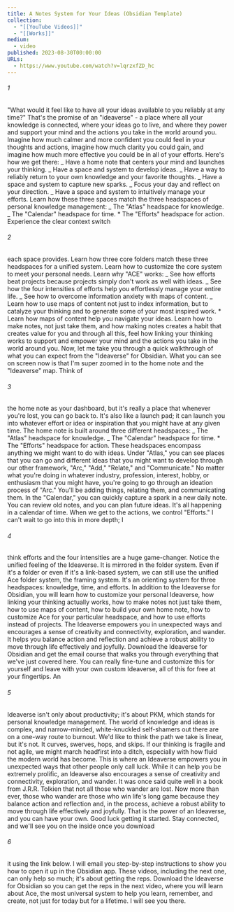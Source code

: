 ```yaml
---
title: A Notes System for Your Ideas (Obsidian Template)
collection:
  - "[[YouTube Videos]]"
  - "[[Works]]"
medium:
  - video
published: 2023-08-30T00:00:00
URLs:
  - https://www.youtube.com/watch?v=lqrzxfZD_hc
---
```


###### 1

"What would it feel like to have all your ideas available to you reliably at any time?" That's the promise of an "ideaverse" - a place where all your knowledge is connected, where your ideas go to live, and where they power and support your mind and the actions you take in the world around you. Imagine how much calmer and more confident you could feel in your thoughts and actions, imagine how much clarity you could gain, and imagine how much more effective you could be in all of your efforts. Here's how we get there: _ Have a home note that centers your mind and launches your thinking. _ Have a space and system to develop ideas. _ Have a way to reliably return to your own knowledge and your favorite thoughts. _ Have a space and system to capture new sparks. _ Focus your day and reflect on your direction. _ Have a space and system to intuitively manage your efforts. Learn how these three spaces match the three headspaces of personal knowledge management: _ The "Atlas" headspace for knowledge. _ The "Calendar" headspace for time. \* The "Efforts" headspace for action. Experience the clear context switch

###### 2

each space provides. Learn how three core folders match these three headspaces for a unified system. Learn how to customize the core system to meet your personal needs. Learn why "ACE" works: _ See how efforts beat projects because projects simply don't work as well with ideas. _ See how the four intensities of efforts help you effortlessly manage your entire life. _ See how to overcome information anxiety with maps of content. _ Learn how to use maps of content not just to index information, but to catalyze your thinking and to generate some of your most inspired work. \* Learn how maps of content help you navigate your ideas. Learn how to make notes, not just take them, and how making notes creates a habit that creates value for you and through all this, feel how linking your thinking works to support and empower your mind and the actions you take in the world around you. Now, let me take you through a quick walkthrough of what you can expect from the "Ideaverse" for Obsidian. What you can see on screen now is that I'm super zoomed in to the home note and the "Ideaverse" map. Think of

###### 3

the home note as your dashboard, but it's really a place that whenever you're lost, you can go back to. It's also like a launch pad; it can launch you into whatever effort or idea or inspiration that you might have at any given time. The home note is built around three different headspaces: _ The "Atlas" headspace for knowledge. _ The "Calendar" headspace for time. \* The "Efforts" headspace for action. These headspaces encompass anything we might want to do with ideas. Under "Atlas," you can see places that you can go and different ideas that you might want to develop through our other framework, "Arc," "Add," "Relate," and "Communicate." No matter what you're doing in whatever industry, profession, interest, hobby, or enthusiasm that you might have, you're going to go through an ideation process of "Arc." You'll be adding things, relating them, and communicating them. In the "Calendar," you can quickly capture a spark in a new daily note. You can review old notes, and you can plan future ideas. It's all happening in a calendar of time. When we get to the actions, we control "Efforts." I can't wait to go into this in more depth; I

###### 4

think efforts and the four intensities are a huge game-changer. Notice the unified feeling of the Ideaverse. It is mirrored in the folder system. Even if it's a folder or even if it's a link-based system, we can still use the unified Ace folder system, the framing system. It's an orienting system for three headspaces: knowledge, time, and efforts. In addition to the Ideaverse for Obsidian, you will learn how to customize your personal Ideaverse, how linking your thinking actually works, how to make notes not just take them, how to use maps of content, how to build your own home note, how to customize Ace for your particular headspace, and how to use efforts instead of projects. The Ideaverse empowers you in unexpected ways and encourages a sense of creativity and connectivity, exploration, and wander. It helps you balance action and reflection and achieve a robust ability to move through life effectively and joyfully. Download the Ideaverse for Obsidian and get the email course that walks you through everything that we've just covered here. You can really fine-tune and customize this for yourself and leave with your own custom Ideaverse, all of this for free at your fingertips. An

###### 5

Ideaverse isn't only about productivity; it's about PKM, which stands for personal knowledge management. The world of knowledge and ideas is complex, and narrow-minded, white-knuckled self-shamers out there are on a one-way route to burnout. We'd like to think the path we take is linear, but it's not. It curves, swerves, hops, and skips. If our thinking is fragile and not agile, we might march headfirst into a ditch, especially with how fluid the modern world has become. This is where an Ideaverse empowers you in unexpected ways that other people only call luck. While it can help you be extremely prolific, an Ideaverse also encourages a sense of creativity and connectivity, exploration, and wander. It was once said quite well in a book from J.R.R. Tolkien that not all those who wander are lost. Now more than ever, those who wander are those who win life's long game because they balance action and reflection and, in the process, achieve a robust ability to move through life effectively and joyfully. That is the power of an Ideaverse, and you can have your own. Good luck getting it started. Stay connected, and we'll see you on the inside once you download

###### 6

it using the link below. I will email you step-by-step instructions to show you how to open it up in the Obsidian app. These videos, including the next one, can only help so much; it's about getting the reps. Download the Ideaverse for Obsidian so you can get the reps in the next video, where you will learn about Ace, the most universal system to help you learn, remember, and create, not just for today but for a lifetime. I will see you there.
